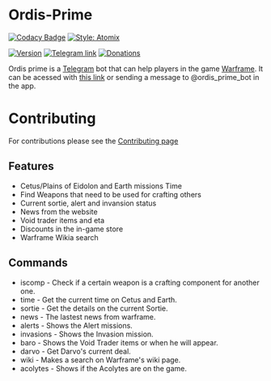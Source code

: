 # Ordis-Prime
[![Codacy Badge](https://img.shields.io/badge/Code_quality-A-green.svg?style=for-the-badge)](https://app.codacy.com/app/MaxTgr/Ordis-Prime?utm_source=github.com&utm_medium=referral&utm_content=MaxTgr/Ordis-Prime&utm_campaign=Badge_Grade_Dashboard)
[![Style: Atomix](https://img.shields.io/badge/Code_style-Atomix-FF5A5F.svg?style=for-the-badge)](https://github.com/atomixinteractions/eslint-config)

[![Version](https://img.shields.io/badge/Version-3.1.4-03A9F4.svg?style=for-the-badge)](./ordis.js)
[![Telegram link](https://img.shields.io/badge/Telegram-bot%20link-blue.svg?style=for-the-badge)](https://t.me/ordis_prime_bot)
[![Donations](https://img.shields.io/badge/Keep%20me%20alive-Donations-green.svg?style=for-the-badge)](https://www.paypal.com/cgi-bin/webscr?cmd=_donations&business=5WX7AGGS5NV7J&lc=BR&currency_code=USD&bn=PP%2dDonationsBF%3abtn_donate_SM%2egif%3aNonHosted)

Ordis prime is a [Telegram](https://telegram.org/) bot that can help players in the game [Warframe](https://www.warframe.com/).
It can be acessed with [this link](https://t.me/ordis_prime_bot) or sending a message to @ordis_prime_bot in the app.

# Contributing
For contributions please see the [Contributing page](./CONTRIBUTING.md)

## Features
- Cetus/Plains of Eidolon and Earth missions Time
- Find Weapons that need to be used for crafting others
- Current sortie, alert and invansion status
- News from the website
- Void trader items and eta
- Discounts in the in-game store
- Warframe Wikia search

## Commands
- iscomp - Check if a certain weapon is a crafting component for another one.
- time - Get the current time on Cetus and Earth.
- sortie - Get the details on the current Sortie.
- news - The lastest news from warframe.
- alerts - Shows the Alert missions.
- invasions - Shows the Invasion mission.
- baro - Shows the Void Trader items or when he will appear.
- darvo - Get Darvo's current deal.
- wiki - Makes a search on Warframe's wiki page.
- acolytes - Shows if the Acolytes are on the game.
